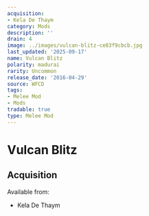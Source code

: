 ```yaml
---
acquisition:
- Kela De Thaym
category: Mods
description: ''
drain: 4
image: ../images/vulcan-blitz-ce83f9cbcb.jpg
last_updated: '2025-09-17'
name: Vulcan Blitz
polarity: madurai
rarity: Uncommon
release_date: '2016-04-29'
source: WFCD
tags:
- Melee Mod
- Mods
tradable: true
type: Melee Mod
---
```


# Vulcan Blitz

## Acquisition

Available from:
- Kela De Thaym

